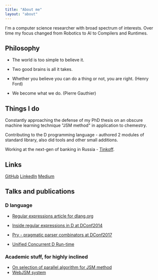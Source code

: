 ```yaml
---
title: "About me"
layout: "about"
---
```


I'm a computer science researcher with broad spectrum of interests. Over time my focus changed from Robotics to AI to Compilers and Runtimes. 

## Philosophy

* The world is too simple to believe it.

* Two good brains is all it takes.

* Whether you believe you can do a thing or not, you are right. (Henry Ford)

* We become what we do.	(Pierre Gauthier)

## Things I do

Constantly approaching the defense of my PhD thesis on an obscure machine learning technique "JSM method" in application to chemestry.

Contributing to the D programming language - authored 2 modules of standard library, also did tools and other small additions.

Working at the next-gen of banking in Russia - [Tinkoff](https://www.tinkoff.ru).

## Links

[GitHub](https://github.com/DmitryOlshansky)
[LinkedIn](https://ru.linkedin.com/in/olshanskyd)
[Medium](https://medium.com/@dmitry-olsh/brain-the-missing-manual-254ba32e0e0e)

## Talks and publications
### D language
* [Regular expressions article for dlang.org](https://dlang.org/regular-expression.html)

* [Inside regular expressions in D at DConf2014](http://dconf.org/2014/talks/olshansky.html)

* [Pry - pragmatic parser combinators at DConf2017](https://m.youtube.com/watch?v=NiHU9Mcwkvg)

* [Unified Concurrent D Run-time](https://www.youtube.com/watch?v=cnfjyWofYeY)

### Academic stuff, for highly inclined
* [On selection of parallel algorithm for JSM method](http://link.springer.com/article/10.3103/S0005105515040032)
* [WebJSM system](https://link.springer.com/article/10.3103/S0005105515050039)
